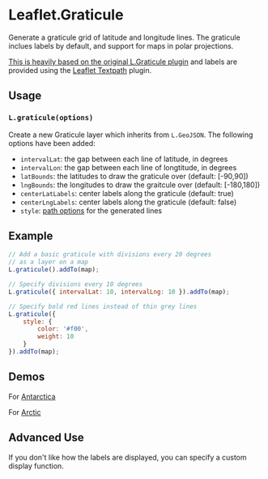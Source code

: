 Leaflet.Graticule
=================

Generate a graticule grid of latitude and longitude lines. The graticule inclues labels by default, and support for maps in polar projections.

<a href="http://blog.thematicmapping.org/2013/07/creating-graticule-with-leaflet.html">This is heavily based on the original L.Graticule plugin</a> and labels are provided using the <a href="https://github.com/makinacorpus/Leaflet.TextPath"> Leaflet Textpath</a> plugin.

## Usage

### `L.graticule(options)`

Create a new Graticule layer which inherits from `L.GeoJSON`. The following options have been added:

* `intervalLat`: the gap between each line of latitude, in degrees
* `intervalLon`: the gap between each line of longtitude, in degrees
* `latBounds`: the latitudes to draw the graticule over (default: [-90,90])
* `lngBounds`: the longitudes to draw the graitcule over (default: [-180,180])
* `centerLatLabels`: center labels along the graticule (default: true) 
* `centerLngLabels`: center labels along the graticule (default: false) 
* `style`: [path options](http://leafletjs.com/reference.html#path-options) for
  the generated lines

## Example

```js
// Add a basic graticule with divisions every 20 degrees
// as a layer on a map
L.graticule().addTo(map);

// Specify divisions every 10 degrees
L.graticule({ intervalLat: 10, intervalLng: 10 }).addTo(map);

// Specify bold red lines instead of thin grey lines
L.graticule({
    style: {
        color: '#f00',
        weight: 10
    }
}).addTo(map);
```

## Demos

For <a href="https://anton-seaice.github.io/Leaflet.PolarGraticule/examples/antarctic.html"> Antarctica</a>

For <a href="https://anton-seaice.github.io/Leaflet.PolarGraticule/examples/arctic.html"> Arctic</a>

## Advanced Use

If you don't like how the labels are displayed, you can specify a custom display function.

